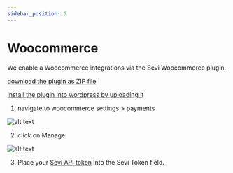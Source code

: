 ```yaml
---
sidebar_position: 2
---
```


# Woocommerce

We enable a Woocommerce integrations via the Sevi Woocommerce plugin.

[download the plugin as ZIP file](https://github.com/sevifinance/Sevi-Woocommerce-Plugin/archive/refs/heads/main.zip)

[Install the plugin into wordpress by uploading it](https://www.wpbeginner.com/beginners-guide/step-by-step-guide-to-install-a-wordpress-plugin-for-beginners/)


1. navigate to woocommerce settings > payments


![alt text](/img/woocommerce/woocommerceSettings.png "Settings")


2. click on Manage


![alt text](/img/woocommerce/pluginSettings.png "Settings")

3. Place your [Sevi API token](/docs/admin/API) into the Sevi Token field.

